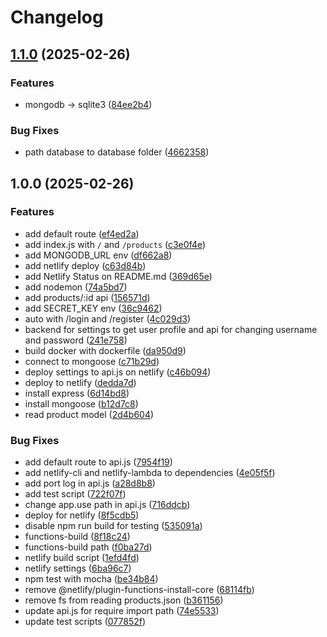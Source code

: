 # Changelog

## [1.1.0](https://github.com/wulukewu/shopping-site-api/compare/v1.0.0...v1.1.0) (2025-02-26)


### Features

* mongodb -&gt; sqlite3 ([84ee2b4](https://github.com/wulukewu/shopping-site-api/commit/84ee2b46e0583c866959686a539d3df1fd514fd6))


### Bug Fixes

* path database to database folder ([4662358](https://github.com/wulukewu/shopping-site-api/commit/46623580815f1622aa9f0a8e982f3840486fad60))

## 1.0.0 (2025-02-26)


### Features

* add default route ([ef4ed2a](https://github.com/wulukewu/shopping-site-api/commit/ef4ed2a20b318f367557e412d5a02b7834297c6f))
* add index.js with `/` and `/products` ([c3e0f4e](https://github.com/wulukewu/shopping-site-api/commit/c3e0f4ed5dfdda3bd6df184f08df64375705bfcb))
* add MONGODB_URL env ([df662a8](https://github.com/wulukewu/shopping-site-api/commit/df662a8bd49f7672af9a7d0c5f32d4b68355a625))
* add netlify deploy ([c63d84b](https://github.com/wulukewu/shopping-site-api/commit/c63d84b1df7362e8694002e8a50981ea9b65e3b0))
* add Netlify Status on README.md ([369d65e](https://github.com/wulukewu/shopping-site-api/commit/369d65e50caa76f224280595e0c2be5fdd2d3471))
* add nodemon ([74a5bd7](https://github.com/wulukewu/shopping-site-api/commit/74a5bd7fbcd8fcccaf8c06e0264b00c91435430b))
* add products/:id api ([156571d](https://github.com/wulukewu/shopping-site-api/commit/156571de803d9694c5009ad37c87dcf92841d858))
* add SECRET_KEY env ([36c9462](https://github.com/wulukewu/shopping-site-api/commit/36c94625a7f81539f153548663525dc826aeac76))
* auto with /login and /register ([4c029d3](https://github.com/wulukewu/shopping-site-api/commit/4c029d3ee602cad2fe7f78b87cdea3f3aaf9b264))
* backend for settings to get user profile and api for changing username and password ([241e758](https://github.com/wulukewu/shopping-site-api/commit/241e7581ab893485c11aa9be19b8cd85eeb0160c))
* build docker with dockerfile ([da950d9](https://github.com/wulukewu/shopping-site-api/commit/da950d9a25112cd30ad2a4f8728d3fe5760afe60))
* connect to mongoose ([c71b29d](https://github.com/wulukewu/shopping-site-api/commit/c71b29dbd225704e50e95f9e4544ab366edb9c12))
* deploy settings to api.js on netlify ([c46b094](https://github.com/wulukewu/shopping-site-api/commit/c46b094ff2de9f6dc1e39c8fbe288b738ce35667))
* deploy to netlify ([dedda7d](https://github.com/wulukewu/shopping-site-api/commit/dedda7d13f94e8eec58d5165ca6fe838359190e0))
* install express ([6d14bd8](https://github.com/wulukewu/shopping-site-api/commit/6d14bd841d54228cbe8fe563842d966fc148f0d4))
* install mongoose ([b12d7c8](https://github.com/wulukewu/shopping-site-api/commit/b12d7c89708138a44b02f9f03ee5b7a47e42dbec))
* read product model ([2d4b604](https://github.com/wulukewu/shopping-site-api/commit/2d4b604483a393f42fd967e1877f278dfb4563c1))


### Bug Fixes

* add default route to api.js ([7954f19](https://github.com/wulukewu/shopping-site-api/commit/7954f19c107a8a9163dbcdb623afb0fc1197fce2))
* add netlify-cli and netlify-lambda to dependencies ([4e05f5f](https://github.com/wulukewu/shopping-site-api/commit/4e05f5f8ea2b007dbe4c7652fc82f692e8480f51))
* add port log in api.js ([a28d8b8](https://github.com/wulukewu/shopping-site-api/commit/a28d8b8d16f2f3e0905fa3f8f0133b19dad56256))
* add test script ([722f07f](https://github.com/wulukewu/shopping-site-api/commit/722f07fd44dbacca7cfc5d7bdabc4f6da7e7d78c))
* change app.use path in api.js ([716ddcb](https://github.com/wulukewu/shopping-site-api/commit/716ddcb735640c19638b7d49d6213a1af8c3c936))
* deploy for netlify ([8f5cdb5](https://github.com/wulukewu/shopping-site-api/commit/8f5cdb518ffde7d0406bb9c75519d8352a4b7abf))
* disable npm run build for testing ([535091a](https://github.com/wulukewu/shopping-site-api/commit/535091a823ec2b6d4918d1616ec2e9d05fea2daf))
* functions-build ([8f18c24](https://github.com/wulukewu/shopping-site-api/commit/8f18c2445361cf5ea9b47aca764c31486e3a1c10))
* functions-build path ([f0ba27d](https://github.com/wulukewu/shopping-site-api/commit/f0ba27d6187a808bcc067ec7f0dc2e6e15ca102b))
* netlify build script ([1efd4fd](https://github.com/wulukewu/shopping-site-api/commit/1efd4fd6111acd91137a629e45f1988e4ab01fae))
* netlify settings ([6ba96c7](https://github.com/wulukewu/shopping-site-api/commit/6ba96c7a4a0fc45654a66a860b918a06b26bc1b8))
* npm test with mocha ([be34b84](https://github.com/wulukewu/shopping-site-api/commit/be34b8459df11603a854a36a354390522b23cf40))
* remove @netlify/plugin-functions-install-core ([68114fb](https://github.com/wulukewu/shopping-site-api/commit/68114fb3a73c820c354fe4ffd42bd5cec6de8918))
* remove fs from reading products.json ([b361156](https://github.com/wulukewu/shopping-site-api/commit/b3611568cd88d9683362721dd590393c21e876d4))
* update api.js for require import path ([74e5533](https://github.com/wulukewu/shopping-site-api/commit/74e55333bc84027a0235d85346169f0c77362d6b))
* update test scripts ([077852f](https://github.com/wulukewu/shopping-site-api/commit/077852f612a2734bdcaf87ac026cd0804ea7037d))
